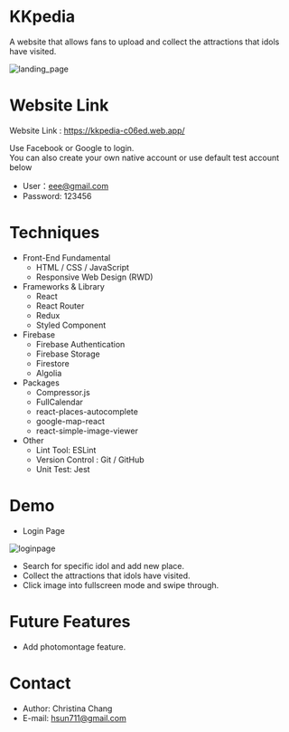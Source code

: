 # KKpedia
A website that allows fans to upload and collect the attractions that idols have visited.

![landing_page](https://user-images.githubusercontent.com/77537057/143887179-9dda2e13-81dd-413a-9a0c-640555dd9fd3.png)

# Website Link
Website Link : https://kkpedia-c06ed.web.app/

Use Facebook or Google to login.  
You can also create your own native account or use default test account below
- User：eee@gmail.com
- Password: 123456

# Techniques
- Front-End Fundamental
  - HTML / CSS / JavaScript
  - Responsive Web Design (RWD)
- Frameworks & Library
  - React
  - React Router
  - Redux
  - Styled Component
- Firebase
  - Firebase Authentication
  - Firebase Storage
  - Firestore
  - Algolia
- Packages
  - Compressor.js
  - FullCalendar
  - react-places-autocomplete
  - google-map-react
  - react-simple-image-viewer
- Other
  - Lint Tool: ESLint
  - Version Control : Git / GitHub
  - Unit Test: Jest

# Demo
- Login Page

![loginpage](https://user-images.githubusercontent.com/77537057/144011201-e71b8967-113d-4cf5-8642-5fc2dce83379.png)

- Search for specific idol and add new place.
- Collect the attractions that idols have visited.
- Click image into fullscreen mode and swipe through.

# Future Features
- Add photomontage feature.

# Contact
- Author: Christina Chang
- E-mail: hsun711@gmail.com
